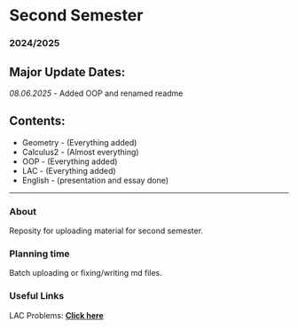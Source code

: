 # Second Semester
### 2024/2025

## Major Update Dates:
*08.06.2025* - Added OOP and renamed readme

## Contents:

- Geometry - (Everything added)
- Calculus2 - (Almost everything)
- OOP - (Everything added)
- LAC - (Everything added)
- English - (presentation and essay done)

---

### About

Reposity for uploading material for second semester.

### Planning time

Batch uploading or fixing/writing md files.

### Useful Links

LAC Problems: [**Click here**](https://store.fmi.uni-sofia.bg/fmi/logic/eai.html)
